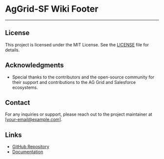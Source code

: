 # AgGrid-SF Wiki Footer

---

## License

This project is licensed under the MIT License. See the [LICENSE](LICENSE) file for details.

## Acknowledgments

- Special thanks to the contributors and the open-source community for their support and contributions to the AG Grid and Salesforce ecosystems.

## Contact

For any inquiries or support, please reach out to the project maintainer at [your-email@example.com].

## Links

- [GitHub Repository](https://github.com/riadhmankai/AgGrid-SF)
- [Documentation](https://github.com/riadhmankai/AgGrid-SF/wiki)
